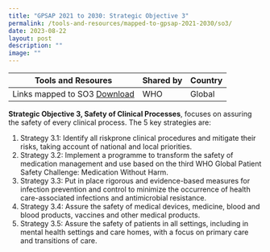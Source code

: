 ```yaml
---
title: "GPSAP 2021 to 2030: Strategic Objective 3"
permalink: /tools-and-resources/mapped-to-gpsap-2021-2030/so3/
date: 2023-08-22
layout: post
description: ""
image: ""
---
```

| Tools and Resoures | Shared by| Country |
| -------- | -------- | -------- |
| Links mapped to SO3 [Download](/files/gkpslinka03-20232406.pdf)| WHO| Global |

**Strategic Objective 3, Safety of Clinical Processes**, focuses on assuring the safety of every clinical process. The 5 key strategies are:

1. Strategy 3.1: Identify all riskprone clinical procedures and mitigate their risks, taking account of national and local priorities.
2. Strategy 3.2: Implement a programme to transform the safety of medication management and use based on the third WHO Global Patient Safety Challenge: Medication Without Harm.
3. Strategy 3.3: Put in place rigorous and evidence-based measures for infection prevention and control to minimize the occurrence of health care-associated infections and antimicrobial  resistance.
4. Strategy 3.4: Assure the safety of medical devices, medicine, blood and blood products, vaccines and other medical products. 
5. Strategy 3.5: Assure the safety of patients in all settings, including in mental health settings and care homes, with a focus on primary care and transitions of care.


